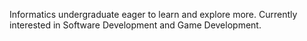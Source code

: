 Informatics undergraduate eager to learn and explore more.
Currently interested in Software Development and Game Development.
